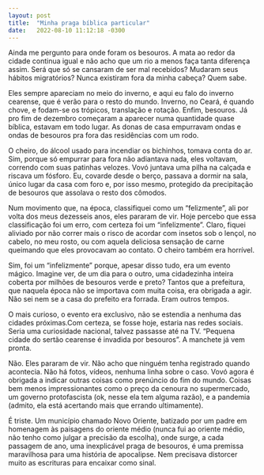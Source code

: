 ```yaml
---
layout: post
title:  "Minha praga bíblica particular"
date:   2022-08-10 11:12:18 -0300
---
```


Ainda me pergunto para onde foram os besouros. A mata ao redor da cidade continua igual e não acho que um rio a menos faça tanta diferença assim. Será que só se cansaram de ser mal recebidos? Mudaram seus hábitos migratórios? Nunca existiram fora da minha cabeça? Quem sabe.

<!--more-->

Eles sempre apareciam no meio do inverno, e aqui eu falo do inverno cearense, que é verão para o resto do mundo. Inverno, no Ceará, é quando chove, e fodam-se os trópicos, translação e rotação. Enfim, besouros. Já pro fim de dezembro começaram a aparecer numa quantidade quase bíblica, estavam em todo lugar. As donas de casa empurravam ondas e ondas de besouros pra fora das residências com um rodo.

O cheiro, do álcool usado para incendiar os bichinhos, tomava conta do ar. Sim, porque só empurrar para fora não adiantava nada, eles voltavam, correndo com suas patinhas velozes. Vovó juntava uma pilha na calçada e riscava um fósforo. Eu, covarde desde o berço, passava a dormir na sala, único lugar da casa com foro e, por isso mesmo, protegido da precipitação de besouros que assolava o resto dos cômodos.

Num movimento que, na época, classifiquei como um “felizmente”, ali por volta dos meus dezesseis anos, eles pararam de vir. Hoje percebo que essa classificação foi um erro, com certeza foi um “infelizmente”. Claro, fiquei aliviado por não correr mais o risco de acordar com insetos sob o lençol, no cabelo, no meu rosto, ou com aquela deliciosa sensação de carne queimando que eles provocavam ao contato. O cheiro também era horrível.

Sim, foi um “infelizmente” porque, apesar disso tudo, era um evento mágico. Imagine ver, de um dia para o outro, uma cidadezinha inteira coberta por milhões de besouros verde e preto? Tantos que a prefeitura, que naquela época não se importava com muita coisa, era obrigada a agir. Não sei nem se a casa do prefeito era forrada. Eram outros tempos.

O mais curioso, o evento era exclusivo, não se estendia a nenhuma das cidades próximas.Com certeza, se fosse hoje, estaria nas redes sociais. Seria uma curiosidade nacional, talvez passasse até na TV. “Pequena cidade do sertão cearense é invadida por besouros”. A manchete já vem pronta.

Não. Eles pararam de vir. Não acho que ninguém tenha registrado quando acontecia. Não há fotos, vídeos, nenhuma linha sobre o caso. Vovó agora é obrigada a indicar outras coisas como prenúncio do fim do mundo. Coisas bem menos impressionantes como o preço da cenoura no supermercado, um governo protofascista (ok, nesse ela tem alguma razão), e a pandemia (admito, ela está acertando mais que errando ultimamente).

É triste. Um município chamado Novo Oriente, batizado por um padre em homenagem às paisagens do oriente médio (nunca fui ao oriente médio, não tenho como julgar a precisão da escolha), onde surge, a cada passagem de ano, uma inexplicável praga de besouros, é uma premissa maravilhosa para uma história de apocalipse. Nem precisava distorcer muito as escrituras para encaixar como sinal.
